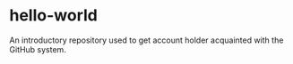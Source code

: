# hello-world
An introductory repository used to get account holder acquainted with the GitHub system. 
